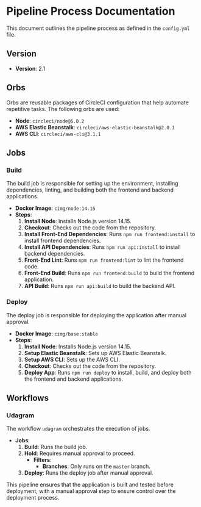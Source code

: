# Pipeline Process Documentation

This document outlines the pipeline process as defined in the `config.yml` file.

## Version

- **Version**: 2.1

## Orbs

Orbs are reusable packages of CircleCI configuration that help automate repetitive tasks. The following orbs are used:

- **Node**: `circleci/node@5.0.2`
- **AWS Elastic Beanstalk**: `circleci/aws-elastic-beanstalk@2.0.1`
- **AWS CLI**: `circleci/aws-cli@3.1.1`

## Jobs

### Build

The build job is responsible for setting up the environment, installing dependencies, linting, and building both the frontend and backend applications.

- **Docker Image**: `cimg/node:14.15`
- **Steps**:
  1. **Install Node**: Installs Node.js version 14.15.
  2. **Checkout**: Checks out the code from the repository.
  3. **Install Front-End Dependencies**: Runs `npm run frontend:install` to install frontend dependencies.
  4. **Install API Dependencies**: Runs `npm run api:install` to install backend dependencies.
  5. **Front-End Lint**: Runs `npm run frontend:lint` to lint the frontend code.
  6. **Front-End Build**: Runs `npm run frontend:build` to build the frontend application.
  7. **API Build**: Runs `npm run api:build` to build the backend API.

### Deploy

The deploy job is responsible for deploying the application after manual approval.

- **Docker Image**: `cimg/base:stable`
- **Steps**:
  1. **Install Node**: Installs Node.js version 14.15.
  2. **Setup Elastic Beanstalk**: Sets up AWS Elastic Beanstalk.
  3. **Setup AWS CLI**: Sets up the AWS CLI.
  4. **Checkout**: Checks out the code from the repository.
  5. **Deploy App**: Runs `npm run deploy` to install, build, and deploy both the frontend and backend applications.

## Workflows

### Udagram

The workflow `udagram` orchestrates the execution of jobs.

- **Jobs**:
  1. **Build**: Runs the build job.
  2. **Hold**: Requires manual approval to proceed.
     - **Filters**:
       - **Branches**: Only runs on the `master` branch.
  3. **Deploy**: Runs the deploy job after manual approval.

This pipeline ensures that the application is built and tested before deployment, with a manual approval step to ensure control over the deployment process.
